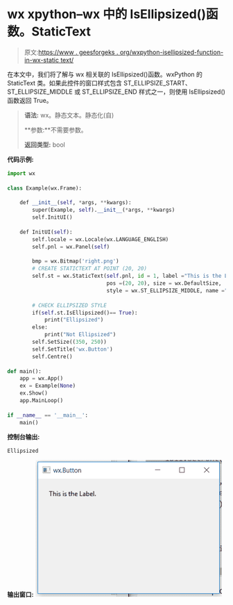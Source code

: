 # wx xpython–wx 中的 IsEllipsized()函数。StaticText

> 原文:[https://www . geesforgeks . org/wxpython-isellipsized-function-in-wx-static text/](https://www.geeksforgeeks.org/wxpython-isellipsized-function-in-wx-statictext/)

在本文中，我们将了解与 wx 相关联的 IsEllipsized()函数。wxPython 的 StaticText 类。如果此控件的窗口样式包含 ST_ELLIPSIZE_START、ST_ELLIPSIZE_MIDDLE 或 ST_ELLIPSIZE_END 样式之一，则使用 IsEllipsized()函数返回 True。

> **语法:** wx。静态文本。静态化(自)
> 
> **参数:**不需要参数。
> 
> **返回类型:** bool

**代码示例:**

```py
import wx

class Example(wx.Frame):

    def __init__(self, *args, **kwargs):
        super(Example, self).__init__(*args, **kwargs)
        self.InitUI()

    def InitUI(self):
        self.locale = wx.Locale(wx.LANGUAGE_ENGLISH)
        self.pnl = wx.Panel(self)

        bmp = wx.Bitmap('right.png')
        # CREATE STATICTEXT AT POINT (20, 20)
        self.st = wx.StaticText(self.pnl, id = 1, label ="This is the Label.",
                                pos =(20, 20), size = wx.DefaultSize, 
                                style = wx.ST_ELLIPSIZE_MIDDLE, name ="statictext")

        # CHECK ELLIPSIZED STYLE
        if(self.st.IsEllipsized()== True):
            print("Ellipsized")
        else:
            print("Not Ellipsized")
        self.SetSize((350, 250))
        self.SetTitle('wx.Button')
        self.Centre()

def main():
    app = wx.App()
    ex = Example(None)
    ex.Show()
    app.MainLoop()

if __name__ == '__main__':
    main()
```

**控制台输出:**

```py
Ellipsized

```

**输出窗口:**
![](img/d7c0edfea0d904f5913aef4d509becf6.png)